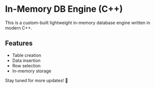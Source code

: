 # In-Memory DB Engine (C++)

This is a custom-built lightweight in-memory database engine written in modern C++.

## Features
- Table creation
- Data insertion
- Row selection
- In-memory storage

Stay tuned for more updates! 🚀

